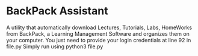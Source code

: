 # BackPack Assistant
A utility that automatically download Lectures, Tutorials, Labs, HomeWorks from BackPack, a Learning Management Software and organizes them on your computer.
You just need to provide your login credentials at line 92 in file.py
Simply run using python3 file.py
